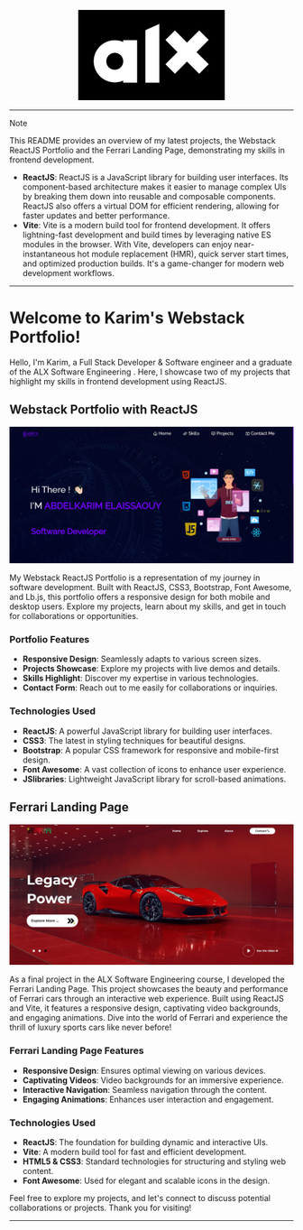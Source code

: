 <p align="center">
  <img src="ALXAfrica.png" alt="ALX Software Engineer">
</p>

---


> [!NOTE]
> This README provides an overview of my latest projects, the Webstack ReactJS Portfolio and the Ferrari Landing Page, demonstrating my skills in frontend development.
> - **ReactJS**: ReactJS is a JavaScript library for building user interfaces. Its component-based architecture makes it easier to manage complex UIs by breaking them down into reusable and composable components. ReactJS also offers a virtual DOM for efficient rendering, allowing for faster updates and better performance.
> - **Vite**: Vite is a modern build tool for frontend development. It offers lightning-fast development and build times by leveraging native ES modules in the browser. With Vite, developers can enjoy near-instantaneous hot module replacement (HMR), quick server start times, and optimized production builds. It's a game-changer for modern web development workflows.

---
# Welcome to Karim's Webstack Portfolio!

Hello, I'm Karim, a Full Stack Developer & Software engineer and a graduate of the ALX Software Engineering . Here, I showcase two of my projects that highlight my skills in frontend development using ReactJS.

## Webstack Portfolio with ReactJS

![Webstack ReactJS Portfolio](portfolio.jpg)

My Webstack ReactJS Portfolio is a representation of my journey in software development. Built with ReactJS, CSS3, Bootstrap, Font Awesome, and Lb.js, this portfolio offers a responsive design for both mobile and desktop users. Explore my projects, learn about my skills, and get in touch for collaborations or opportunities.

### Portfolio Features

- **Responsive Design**: Seamlessly adapts to various screen sizes.
- **Projects Showcase**: Explore my projects with live demos and details.
- **Skills Highlight**: Discover my expertise in various technologies.
- **Contact Form**: Reach out to me easily for collaborations or inquiries.

### Technologies Used

- **ReactJS**: A powerful JavaScript library for building user interfaces.
- **CSS3**: The latest in styling techniques for beautiful designs.
- **Bootstrap**: A popular CSS framework for responsive and mobile-first design.
- **Font Awesome**: A vast collection of icons to enhance user experience.
- **JSlibraries**: Lightweight JavaScript library for scroll-based animations.

## Ferrari Landing Page

![Ferrari Landing Page](Ferrari.jpg)

As a final project in the ALX Software Engineering course, I developed the Ferrari Landing Page. This project showcases the beauty and performance of Ferrari cars through an interactive web experience. Built using ReactJS and Vite, it features a responsive design, captivating video backgrounds, and engaging animations. Dive into the world of Ferrari and experience the thrill of luxury sports cars like never before!

### Ferrari Landing Page Features

- **Responsive Design**: Ensures optimal viewing on various devices.
- **Captivating Videos**: Video backgrounds for an immersive experience.
- **Interactive Navigation**: Seamless navigation through the content.
- **Engaging Animations**: Enhances user interaction and engagement.

### Technologies Used

- **ReactJS**: The foundation for building dynamic and interactive UIs.
- **Vite**: A modern build tool for fast and efficient development.
- **HTML5 & CSS3**: Standard technologies for structuring and styling web content.
- **Font Awesome**: Used for elegant and scalable icons in the design.

Feel free to explore my projects, and let's connect to discuss potential collaborations or projects. Thank you for visiting!

---
